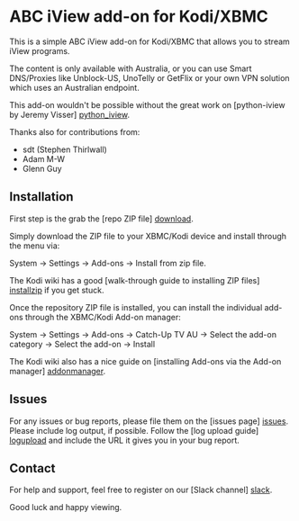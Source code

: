 ABC iView add-on for Kodi/XBMC
================================

This is a simple ABC iView add-on for Kodi/XBMC that allows you to stream
iView programs.

The content is only available with Australia, or you can use Smart DNS/Proxies
like Unblock-US, UnoTelly or GetFlix or your own VPN solution which
uses an Australian endpoint.

This add-on wouldn't be possible without the great work on 
[python-iview by Jeremy Visser] [python_iview].

Thanks also for contributions from:
  * sdt (Stephen Thirlwall)
  * Adam M-W
  * Glenn Guy


Installation
------------
First step is the grab the [repo ZIP file] [download].

Simply download the ZIP file to your XBMC/Kodi device and install through the menu via:

System -> Settings -> Add-ons -> Install from zip file.

The Kodi wiki has a good [walk-through guide to installing ZIP files] [installzip] if you get stuck.

Once the repository ZIP file is installed, you can install the individual add-ons through the XBMC/Kodi Add-on manager:

System -> Settings -> Add-ons -> Catch-Up TV AU -> Select the add-on category -> Select the add-on -> Install

The Kodi wiki also has a nice guide on [installing Add-ons via the Add-on manager] [addonmanager].

Issues
------
For any issues or bug reports, please file them on the [issues page] [issues].
Please include log output, if possible. Follow the [log upload guide] [logupload] and include the URL it gives you in your bug report.

Contact
-------
For help and support, feel free to register on our [Slack channel] [slack].

Good luck and happy viewing.

[python_iview]: https://jeremy.visser.name/2009/08/python-iview/
[repository]: https://github.com/xbmc-catchuptv-au/repo
[download]: https://github.com/xbmc-catchuptv-au/repo/tree/master/plugin.video.abc_iview
[issues]: https://github.com/andybotting/xbmc-addon-abc-iview/issues
[installzip]: http://kodi.wiki/view/HOW-TO:Install_add-ons_from_zip_files
[addonmanager]: http://kodi.wiki/view/Add-on_manager
[logupload]: http://kodi.wiki/view/Log_file/Easy
[slack]: http://slack-invite.aussieaddons.com/
